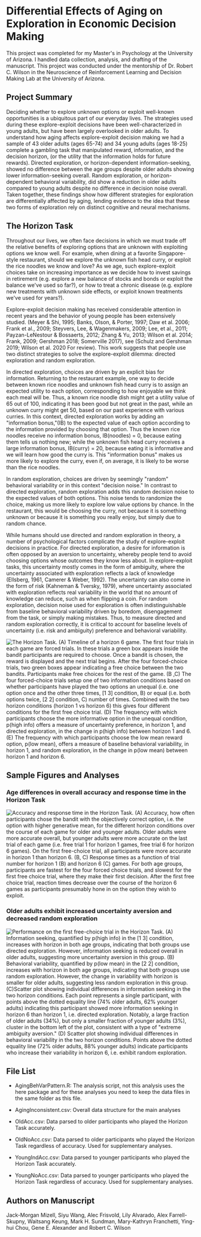 # Differential Effects of Aging on Exploration in Economic Decision Making

This project was completed for my Master's in Psychology at the University of Arizona. I handled data collection, analysis, and drafting of the manuscript. This project was conducted under the mentorship of Dr. Robert C. Wilson in the Neuroscience of Reinforcement Learning and Decision Making Lab at the University of Arizona.

## Project Summary

Deciding whether to explore unknown options or exploit well-known opportunities is a ubiquitous part of our everyday lives. The strategies used during these explore-exploit decisions have been well-characterized in young adults, but have been largely overlooked in older adults. To understand how aging affects explore-exploit decision making we had a sample of 43 older adults (ages 65-74) and 34 young adults (ages 18-25) complete a gambling task that manipulated reward, information, and the decision horizon, (or the utility that the information holds for future rewards). Directed exploration, or horizon-dependent information-seeking, showed no difference between the age groups despite older adults showing lower information-seeking overall. Random exploration, or horizon-dependent behavioral variability, did show a reduction in older adults compared to young adults despite no difference in decision noise overall. Taken together, these findings show how different strategies for exploration are differentially affected by aging, lending evidence to the idea that these two forms of exploration rely on distinct cognitive and neural mechanisms.

## The Horizon Task

Throughout our lives, we often face decisions in which we must trade off the relative benefits of exploring options that are unknown with exploiting options we know well. For example, when dining at a favorite Singapore-style restaurant, should we explore the unknown fish head curry, or exploit the rice noodles we know and love? As we age, such explore-exploit choices take on increasing importance as we decide how to invest savings in retirement (e.g. explore a new balance of stocks and bonds or exploit the balance we've used so far?), or how to treat a chronic disease (e.g. explore new treatments with unknown side effects, or exploit known treatments we've used for years?). 

Explore-exploit decision making has received considerable attention in recent years and the behavior of young people has been extensively studied. (Meyer & Shi, 1995; Banks, Olson, & Porter, 1997; Daw et al. 2006; Frank et al., 2009; Steyvers, Lee, & Wagenmakers, 2009; Lee, et al., 2011; Payzan-LeNestour & Bossaerts, 2012; Zhang & Yu, 2013; Wilson et al. 2014; Frank, 2009; Gershman 2018; Somerville 2017), see (Schulz and Gershman 2019; Wilson et al. 2020 For review). This work suggests that people use two distinct strategies to solve the explore-exploit dilemma: directed exploration and random exploration.

In directed exploration, choices are driven by an explicit bias for information. Returning to the restaurant example, one way to decide between known rice noodles and unknown fish head curry is to assign an expected utility to each option, corresponding to how enjoyable we think each meal will be. Thus, a known rice noodle dish might get a utility value of 65 out of 100, indicating it has been good but not great in the past, while an unknown curry might get 50, based on our past experience with various curries. In this context, directed exploration works by adding an "information bonus,"(IB) to the expected value of each option according to the information provided by choosing that option. Thus the known rice noodles receive no information bonus, IB(noodles) = 0, because eating them tells us nothing new; while the unknown fish head curry receives a large information bonus, IB(curry) = 20, because eating it is informative and we will learn how good the curry is. This "information bonus" makes us more likely to explore the curry, even if, on average, it is likely to be worse than the rice noodles.

In random exploration, choices are driven by seemingly "random" behavioral variability or in this context "decision noise." In contrast to directed exploration, random exploration adds this random decision noise to the expected values of both options. This noise tends to randomize the choice, making us more likely to explore low value options by chance. In the restaurant, this would be choosing the curry, not because it is something unknown or because it is something you really enjoy, but simply due to random chance.

While humans should use directed and random exploration in theory, a number of psychological factors complicate the study of explore-exploit decisions in practice. For directed exploration, a desire for information is often opposed by an aversion to uncertainty, whereby people tend to avoid choosing options whose outcomes they know less about. In explore-exploit tasks, this uncertainty mostly comes in the form of ambiguity, where the uncertainty associated with exploration reflects a lack of knowledge (Ellsberg, 1961, Camerer & Weber, 1992). The uncertainty can also come in the form of risk (Kahneman & Tversky, 1979), where uncertainty associated with exploration reflects real variability in the world that no amount of knowledge can reduce, such as when flipping a coin. For random exploration, decision noise used for exploration is often indistinguishable from baseline behavioral variability driven by boredom, disengagement from the task, or simply making mistakes. Thus, to measure directed and random exploration correctly, it is critical to account for baseline levels of uncertainty (i.e. risk and ambiguity) preference and behavioral variability.

![The Horizon Task. (A) Timeline of a horizon 6 game. The first four trials in each game are forced trials. In these trials a green box appears inside the bandit participants are required to choose. Once a bandit is chosen, the reward is displayed and the next trial begins. After the four forced-choice trials, two green boxes appear indicating a free choice between the two bandits. Participants make free choices for the rest of the game. (B ,C) The four forced-choice trials setup one of two information conditions based on whether participants have played the two options an unequal (i.e. one option once and the other three times, [1 3] condition, B) or equal (i.e. both options twice, [2 2] condition, C) number of times. Combined with the two horizon conditions (horizon 1 vs horizon 6) this gives four different conditions for the first free choice trial. (D) The frequency with which participants choose the more informative option in the unequal condition, p(high info) offers a measure of uncertainty preference, in horizon 1, and directed exploration, in the change in p(high info) between horizon 1 and 6. (E) The frequency with which participants choose the low mean reward option, p(low mean), offers a measure of baseline behavioral variability, in horizon 1, and random exploration, in the change in p(low mean) between horizon 1 and horizon 6.](https://lh6.googleusercontent.com/_KLww-nod6E7Iw5UO8tO3BOMxF678Z6SDqt81sD9EMxc9EJml4w_fyKciDOlG2PyJLv9QU03UUYrv_zOo5Twd04cFwpFb0Xkte9FLekkMY5C71Y23mh4iPC03Lh7VLF5KRjtjeIW)

## Sample Figures and Analyses

### Age differences in overall accuracy and response time in the Horizon Task

![Accuracy and response time in the Horizon Task. (A) Accuracy, how often participants chose the bandit with the objectively correct option, i.e. the option with higher generative mean, for the different horizon conditions over the course of each game for older and younger adults. Older adults were more accurate overall, but younger adults were more accurate on the last trial of each game (i.e. free trial 1 for horizon 1 games, free trial 6 for horizon 6 games). On the first free-choice trial, all participants were more accurate in horizon 1 than horizon 6. (B, C) Response times as a function of trial number for horizon 1 (B) and horizon 6 (C) games. For both age groups, participants are fastest for the four forced choice trials, and slowest for the first free choice trial, where they make their first decision. After the first free choice trial, reaction times decrease over the course of the horizon 6 games as participants presumably hone in on the option they wish to exploit.](https://lh5.googleusercontent.com/s9quOT2fpAOSuJ_dxDWtSKt2-FfzW49DseA7pJUfVFid1XKjx6Dkm643x-37MKy1aZRrdMIoFK8FfiUSgO_7Lf6aX1IXhF4v0avdyb2GwWK1zE4gDmz43SHaSqYzdoXinB8nJe_V)

### Older adults exhibit increased uncertainty aversion and decreased random exploration 

![Performance on the first free-choice trial in the Horizon Task. (A) Information seeking, quantified by p(high info) in the [1 3] condition, increases with horizon in both age groups, indicating that both groups use directed exploration. However, information seeking is reduced overall in older adults, suggesting more uncertainty aversion in this group. (B) Behavioral variability, quantified by p(low mean) in the [2 2] condition, increases with horizon in both age groups, indicating that both groups use random exploration. However, the change in variability with horizon is smaller for older adults, suggesting less random exploration in this group. (C)Scatter plot showing individual differences in information seeking in the two horizon conditions. Each point represents a single participant, with points above the dotted equality line (74% older adults, 62% younger adults) indicating this participant showed more information seeking in horizon 6 than horizon 1, i.e. directed exploration. Notably, a large fraction of older adults (34%), but only a smaller fraction of younger adults (3%), cluster in the bottom left of the plot, consistent with a type of "extreme ambiguity aversion." (D) Scatter plot showing individual differences in behavioral variability in the two horizon conditions. Points above the dotted equality line (72% older adults, 88% younger adults) indicate participants who increase their variability in horizon 6, i.e. exhibit random exploration.](https://lh5.googleusercontent.com/Aw4nY4vuHJ7osE545nKVMa8bXFFUM7185gdm73Qs8fNQxbZsEOdJM0JTeL7jwvSOTK6J4R9w13PNDJnbRaapujismcRY0jVXYxhDX2YMXwjbNlrej3oeBS36yBSyy1Ntwttb-AzE)

## File List

-   AgingBehVarPattern.R: The analysis script, not this analysis uses the here package and for these analyses you need to keep the data files in the same folder as this file.

-   AgingInconsistent.csv: Overall data structure for the main analyses

-   OldAcc.csv: Data parsed to older participants who played the Horizon Task accurately.

-   OldNoAcc.csv: Data parsed to older participants who played the Horizon Task regardless of accuracy. Used for supplementary analyses.

-   YoungIndAcc.csv: Data parsed to younger participants who played the Horizon Task accurately.

-   YoungNoAcc.csv: Data parsed to younger participants who played the Horizon Task regardless of accuracy. Used for supplementary analyses.

## Authors on Manuscript

Jack-Morgan Mizell, Siyu Wang, Alec Frisvold, Lily Alvarado, Alex Farrell-Skupny, Waitsang Keung, Mark H. Sundman, Mary-Kathryn Franchetti, Ying-hui Chou, Gene E. Alexander and Robert C. Wilson
